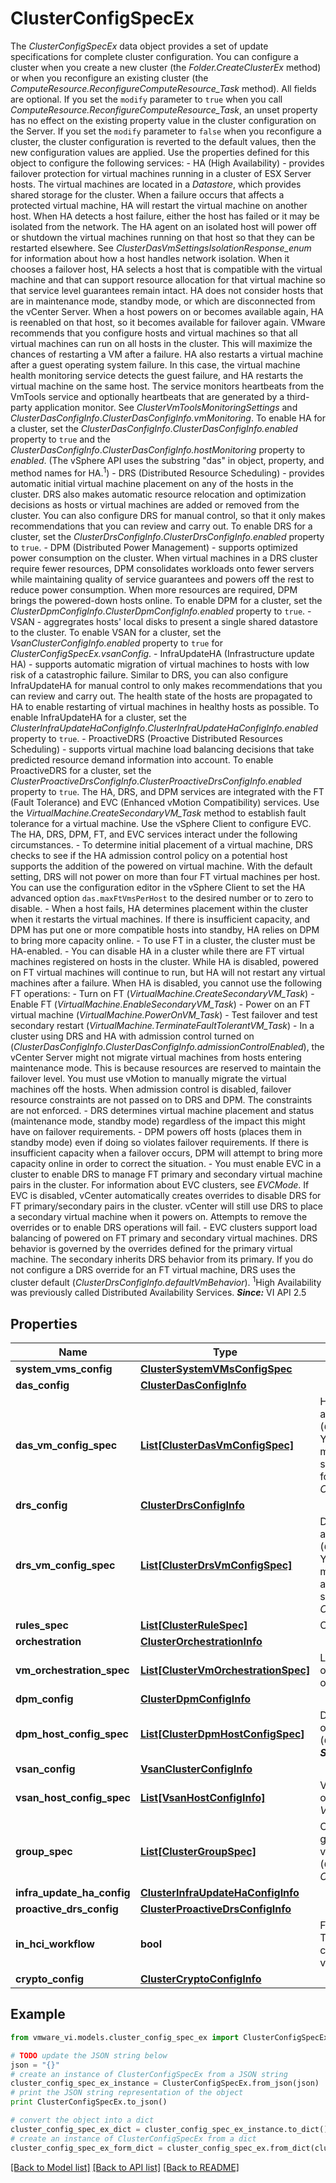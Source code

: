 # ClusterConfigSpecEx

The *ClusterConfigSpecEx* data object provides a set of update specifications for complete cluster configuration.  You can configure a cluster when you create a new cluster (the *Folder.CreateClusterEx* method) or when you reconfigure an existing cluster (the *ComputeResource.ReconfigureComputeResource_Task* method).  All fields are optional. If you set the <code>modify</code> parameter to <code>true</code> when you call *ComputeResource.ReconfigureComputeResource_Task*, an unset property has no effect on the existing property value in the cluster configuration on the Server. If you set the <code>modify</code> parameter to <code>false</code> when you reconfigure a cluster, the cluster configuration is reverted to the default values, then the new configuration values are applied.  Use the properties defined for this object to configure the following services: - HA (High Availability) -   provides failover protection for virtual machines   running in a cluster of ESX Server hosts.   The virtual machines are located in a *Datastore*, which   provides shared storage for the cluster.   When a failure occurs that affects a protected virtual machine,   HA will restart the virtual machine on another host.   When HA detects a host failure, either the host has failed or it may be   isolated from the network. The HA agent on an isolated host will power off   or shutdown the virtual machines running on that host so that they   can be restarted elsewhere.   See *ClusterDasVmSettingsIsolationResponse_enum* for information   about how a host handles network isolation.      When it chooses a failover host, HA selects a host that is compatible   with the virtual machine and that can support resource allocation for   that virtual machine so that service level guarantees remain intact.   HA does not consider hosts that are in maintenance mode, standby mode,   or which are disconnected from the vCenter Server. When a host powers   on or becomes available again, HA is reenabled on that host,   so it becomes available for failover again.   VMware recommends that you configure hosts and virtual machines   so that all virtual machines can run on all hosts in the cluster.   This will maximize the chances of restarting a VM after a failure.      HA also restarts a virtual machine after a guest operating system failure.   In this case, the virtual machine health monitoring service detects   the guest failure, and HA restarts the virtual machine on the same host.   The service monitors heartbeats from the VmTools service and optionally   heartbeats that are generated by a third-party application monitor.   See *ClusterVmToolsMonitoringSettings* and   *ClusterDasConfigInfo*.*ClusterDasConfigInfo.vmMonitoring*.      To enable HA for a cluster, set the   *ClusterDasConfigInfo*.*ClusterDasConfigInfo.enabled*   property to <code>true</code> and the   *ClusterDasConfigInfo*.*ClusterDasConfigInfo.hostMonitoring*   property to *enabled*.   (The vSphere API uses the substring \"das\" in object, property,   and method names for HA.<sup>1</sup>) - DRS (Distributed Resource Scheduling) - provides automatic initial   virtual machine placement on any of the hosts in the cluster. DRS   also makes automatic resource relocation and optimization decisions   as hosts or virtual machines are added or removed from the cluster.   You can also configure DRS for manual control, so that it only makes   recommendations that you can review and carry out.      To enable DRS for a cluster, set the   *ClusterDrsConfigInfo*.*ClusterDrsConfigInfo.enabled*   property to <code>true</code>. - DPM (Distributed Power Management) - supports optimized power   consumption on the cluster. When virtual machines in a DRS   cluster require fewer resources, DPM consolidates workloads   onto fewer servers while maintaining quality of service guarantees   and powers off the rest to reduce power consumption.   When more resources are required, DPM brings the powered-down hosts online.      To enable DPM for a cluster, set the   *ClusterDpmConfigInfo*.*ClusterDpmConfigInfo.enabled*   property to <code>true</code>. - VSAN - aggregrates hosts' local disks to present a single   shared datastore to the cluster.      To enable VSAN for a cluster, set the   *VsanClusterConfigInfo.enabled* property to   <code>true</code> for *ClusterConfigSpecEx.vsanConfig*. - InfraUpdateHA (Infrastructure update HA) - supports automatic   migration of virtual machines to hosts with low risk of a   catastrophic failure. Similar to DRS, you can also configure   InfraUpdateHA for manual control to only makes recommendations that   you can review and carry out. The health state of the hosts are   propagated to HA to enable restarting of virtual machines in healthy   hosts as possible.      To enable InfraUpdateHA for a cluster, set the   *ClusterInfraUpdateHaConfigInfo*.*ClusterInfraUpdateHaConfigInfo.enabled* property to   <code>true</code>. - ProactiveDRS (Proactive Distributed Resources Scheduling) - supports   virtual machine load balancing decisions that take predicted   resource demand information into account.      To enable ProactiveDRS for a cluster, set the   *ClusterProactiveDrsConfigInfo*.*ClusterProactiveDrsConfigInfo.enabled* property to   <code>true</code>.    The HA, DRS, and DPM services are integrated with the FT (Fault Tolerance) and EVC (Enhanced vMotion Compatibility) services. Use the *VirtualMachine.CreateSecondaryVM_Task* method to establish fault tolerance for a virtual machine. Use the vSphere Client to configure EVC. The HA, DRS, DPM, FT, and EVC services interact under the following circumstances. - To determine initial placement of a virtual machine, DRS   checks to see if the HA admission control policy on a   potential host supports the addition of the powered on   virtual machine. With the default setting, DRS will not   power on more than four FT virtual machines per host.   You can use the configuration editor in the vSphere Client   to set the HA advanced option <code>das.maxFtVmsPerHost</code>   to the desired number or to zero to disable. - When a host fails, HA determines placement within   the cluster when it restarts the virtual machines.   If there is insufficient capacity, and DPM has put one or more   compatible hosts into standby, HA relies on DPM to bring more   capacity online. - To use FT in a cluster, the cluster must be HA-enabled. - You can disable HA in a cluster while there are FT virtual   machines registered on hosts in the cluster.   While HA is disabled, powered on FT virtual machines will continue   to run, but HA will not restart any virtual machines after a failure.   When HA is disabled, you cannot use the following FT operations:   - Turn on FT (*VirtualMachine.CreateSecondaryVM_Task*)   - Enable FT (*VirtualMachine.EnableSecondaryVM_Task*)   - Power on an FT virtual machine     (*VirtualMachine.PowerOnVM_Task*)   - Test failover and test secondary restart     (*VirtualMachine.TerminateFaultTolerantVM_Task*) - In a cluster using DRS and HA with admission control turned on   (*ClusterDasConfigInfo*.*ClusterDasConfigInfo.admissionControlEnabled*),   the vCenter Server might not migrate virtual machines from hosts   entering maintenance mode. This is because resources are reserved   to maintain the failover level. You must use vMotion to manually   migrate the virtual machines off the hosts.      When admission control is disabled, failover resource constraints   are not passed on to DRS and DPM. The constraints are not enforced.   - DRS determines virtual machine placement and status     (maintenance mode, standby mode) regardless of the impact     this might have on failover requirements.   - DPM powers off hosts (places them in standby mode)     even if doing so violates failover requirements.     If there is insufficient capacity when a failover     occurs, DPM will attempt to bring more capacity online     in order to correct the situation. - You must enable EVC in a cluster to enable DRS to manage FT primary   and secondary virtual machine pairs in the cluster.   For information about EVC clusters, see *EVCMode*.      If EVC is disabled, vCenter automatically creates overrides   to disable DRS for FT primary/secondary pairs in the cluster.   vCenter will still use DRS to place a secondary virtual machine   when it powers on.   Attempts to remove the overrides or to enable DRS operations   will fail. - EVC clusters support load balancing of powered on FT primary   and secondary virtual machines. DRS behavior   is governed by the overrides defined for the primary virtual   machine. The secondary inherits DRS behavior from its primary.   If you do not configure a DRS override for an FT virtual   machine, DRS uses the cluster default   (*ClusterDrsConfigInfo.defaultVmBehavior*).    <sup>1</sup>High Availability was previously called Distributed Availability Services.  ***Since:*** VI API 2.5 

## Properties
Name | Type | Description | Notes
------------ | ------------- | ------------- | -------------
**system_vms_config** | [**ClusterSystemVMsConfigSpec**](ClusterSystemVMsConfigSpec.md) |  | [optional] 
**das_config** | [**ClusterDasConfigInfo**](ClusterDasConfigInfo.md) |  | [optional] 
**das_vm_config_spec** | [**List[ClusterDasVmConfigSpec]**](ClusterDasVmConfigSpec.md) | HA configuration for individual virtual machines.  The entries in this array override the cluster default settings (*ClusterDasConfigInfo*.*ClusterDasConfigInfo.defaultVmSettings*). You cannot specify an HA override for a secondary FT virtual machine. The secondary virtual machine will inherit whatever settings apply to its primary virtual machine. If you include an entry for a secondary, the reconfigure method will throw the fault *CannotChangeHaSettingsForFtSecondary*.  ***Since:*** VI API 2.5  | [optional] 
**drs_config** | [**ClusterDrsConfigInfo**](ClusterDrsConfigInfo.md) |  | [optional] 
**drs_vm_config_spec** | [**List[ClusterDrsVmConfigSpec]**](ClusterDrsVmConfigSpec.md) | DRS configuration for individual virtual machines.  The entries in this array override the cluster default settings (*ClusterDrsConfigInfo*.*ClusterDrsConfigInfo.defaultVmBehavior*). You cannot specify a DRS override for a secondary FT virtual machine. The secondary virtual machine will inherit whatever setting applies to its primary virtual machine. If you include an entry for a secondary, the reconfigure method will throw the fault *CannotChangeDrsBehaviorForFtSecondary*.  ***Since:*** VI API 2.5  | [optional] 
**rules_spec** | [**List[ClusterRuleSpec]**](ClusterRuleSpec.md) | Cluster affinity and anti-affinity rule configuration.  ***Since:*** VI API 2.5  | [optional] 
**orchestration** | [**ClusterOrchestrationInfo**](ClusterOrchestrationInfo.md) |  | [optional] 
**vm_orchestration_spec** | [**List[ClusterVmOrchestrationSpec]**](ClusterVmOrchestrationSpec.md) | List of specific VM configurations that apply during cluster wide VM orchestration.  Each entry applies to one virtual machine, and overrides the cluster default settings.  ***Since:*** vSphere API 6.5  | [optional] 
**dpm_config** | [**ClusterDpmConfigInfo**](ClusterDpmConfigInfo.md) |  | [optional] 
**dpm_host_config_spec** | [**List[ClusterDpmHostConfigSpec]**](ClusterDpmHostConfigSpec.md) | DPM configuration for individual hosts.  The entries in this array override the cluster default settings (*ClusterDpmConfigInfo*.*ClusterDpmConfigInfo.defaultDpmBehavior*).  ***Since:*** VI API 2.5  | [optional] 
**vsan_config** | [**VsanClusterConfigInfo**](VsanClusterConfigInfo.md) |  | [optional] 
**vsan_host_config_spec** | [**List[VsanHostConfigInfo]**](VsanHostConfigInfo.md) | VSAN configuration for individual hosts.  The entries in this array override the cluster default settings as specified in *VsanClusterConfigInfo*.  ***Since:*** vSphere API 5.5  | [optional] 
**group_spec** | [**List[ClusterGroupSpec]**](ClusterGroupSpec.md) | Cluster-wide group configuration.  The array contains one or more group specification objects. A group specification object contains a virtual machine group (*ClusterVmGroup*) or a host group (*ClusterHostGroup*). Groups can be related; see *ClusterVmHostRuleInfo*.  ***Since:*** vSphere API 4.1  | [optional] 
**infra_update_ha_config** | [**ClusterInfraUpdateHaConfigInfo**](ClusterInfraUpdateHaConfigInfo.md) |  | [optional] 
**proactive_drs_config** | [**ClusterProactiveDrsConfigInfo**](ClusterProactiveDrsConfigInfo.md) |  | [optional] 
**in_hci_workflow** | **bool** | Flag to place the cluster in the HCI workflow during cluster creation.  This flag is specified only at the time of cluster creation. A cluster cannot be reconfigured to place it in the HCI workflow.  ***Since:*** vSphere API 6.7.1  | [optional] 
**crypto_config** | [**ClusterCryptoConfigInfo**](ClusterCryptoConfigInfo.md) |  | [optional] 

## Example

```python
from vmware_vi.models.cluster_config_spec_ex import ClusterConfigSpecEx

# TODO update the JSON string below
json = "{}"
# create an instance of ClusterConfigSpecEx from a JSON string
cluster_config_spec_ex_instance = ClusterConfigSpecEx.from_json(json)
# print the JSON string representation of the object
print ClusterConfigSpecEx.to_json()

# convert the object into a dict
cluster_config_spec_ex_dict = cluster_config_spec_ex_instance.to_dict()
# create an instance of ClusterConfigSpecEx from a dict
cluster_config_spec_ex_form_dict = cluster_config_spec_ex.from_dict(cluster_config_spec_ex_dict)
```
[[Back to Model list]](../README.md#documentation-for-models) [[Back to API list]](../README.md#documentation-for-api-endpoints) [[Back to README]](../README.md)


